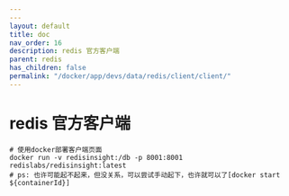 ```yaml
---
---
layout: default
title: doc
nav_order: 16
description: redis 官方客户端
parent: redis
has_children: false
permalink: "/docker/app/devs/data/redis/client/client/"
---
```


# redis 官方客户端

```shell
# 使用docker部署客户端页面
docker run -v redisinsight:/db -p 8001:8001 redislabs/redisinsight:latest
# ps: 也许可能起不起来，但没关系，可以尝试手动起下，也许就可以了[docker start ${containerId}]
```
